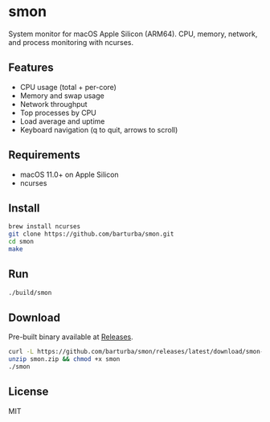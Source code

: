 # smon

System monitor for macOS Apple Silicon (ARM64). CPU, memory, network, and process monitoring with ncurses.

## Features

- CPU usage (total + per-core)
- Memory and swap usage
- Network throughput
- Top processes by CPU
- Load average and uptime
- Keyboard navigation (q to quit, arrows to scroll)

## Requirements

- macOS 11.0+ on Apple Silicon
- ncurses

## Install

```bash
brew install ncurses
git clone https://github.com/barturba/smon.git
cd smon
make
```

## Run

```bash
./build/smon
```

## Download

Pre-built binary available at [Releases](https://github.com/barturba/smon/releases).

```bash
curl -L https://github.com/barturba/smon/releases/latest/download/smon-macos-arm64.zip -o smon.zip
unzip smon.zip && chmod +x smon
./smon
```

## License

MIT
